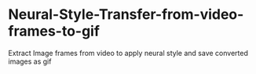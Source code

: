 # Neural-Style-Transfer-from-video-frames-to-gif
Extract Image frames from video to apply neural style and save converted images as gif

